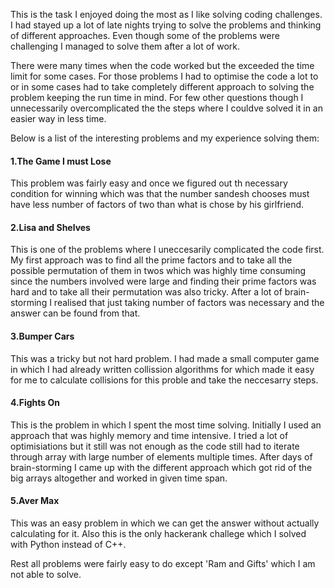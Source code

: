 This is the task I enjoyed doing the most as I like solving coding challenges. I had stayed up a lot of late nights trying to solve the problems and thinking of different approaches. Even though some of the problems were challenging I managed to solve them after a lot of work.

There were many times when the code worked but the exceeded the time limit for some cases. For those problems I had to optimise the code a lot to or in some cases had to take completely different approach to solving the problem keeping the run time in mind. For few other questions though I unnecessarily overcomplicated the the steps where I couldve solved it in an easier way in less time. 

Below is a list of the interesting problems and my experience solving them:

#### 1.The Game I must Lose
This problem was fairly easy and once we figured out th necessary condition for winning which was that the number sandesh chooses must have less number of factors of two than what is chose by his girlfriend.

#### 2.Lisa and Shelves
This is one of the problems where I uneccesarily complicated the code first. My first approach was to find all the prime factors and to take all the possible permutation of them in twos which was highly time consuming since the numbers involved were large and finding their prime factors was hard and to take all their permutation was also tricky. After a lot of brain-storming I realised that just taking number of factors was necessary and the answer can be found from that.

#### 3.Bumper Cars
This was a tricky but not hard problem. I had made a small computer game in which I had already written collission algorithms for which made it easy for me to calculate collisions for this proble and take the neccesarry steps.

#### 4.Fights On
This is the problem in which I spent the most time solving. Initially I used an approach that was highly memory and time intensive. I tried a lot of optimisiations but it still was not enough as the code still had to iterate through array with large number of elements multiple times. After days of brain-storming I came up with the different approach which got rid of the big arrays altogether and worked in given time span.

#### 5.Aver Max 
This was an easy problem in which we can get the answer without actually calculating for it. Also this is the only hackerank challege which I solved with Python instead of C++.

Rest all problems were fairly easy to do except 'Ram and Gifts' which I am not able to solve.       


